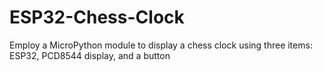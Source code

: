 # ESP32-Chess-Clock
Employ a MicroPython module to display a chess clock using three items: ESP32, PCD8544 display, and a button
